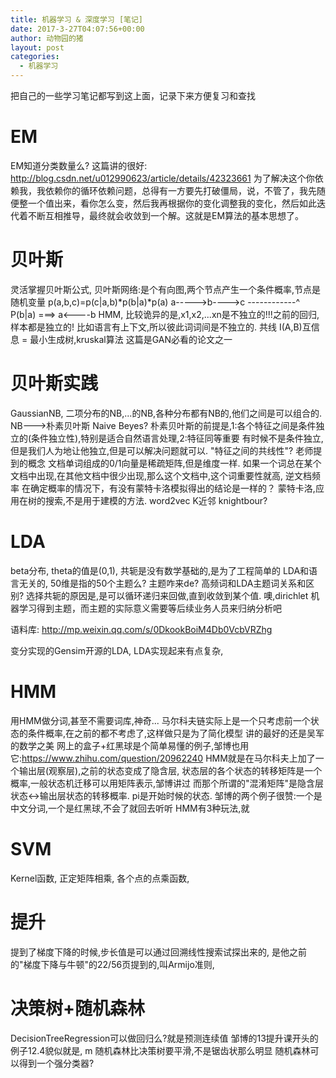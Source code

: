 ```yaml
---
title: 机器学习 & 深度学习 [笔记]
date: 2017-3-27T04:07:56+00:00
author: 动物园的猪
layout: post
categories:
  - 机器学习
---
```

把自己的一些学习笔记都写到这上面，记录下来方便复习和查找


EM
===
EM知道分类数量么?
这篇讲的很好:
http://blog.csdn.net/u012990623/article/details/42323661
为了解决这个你依赖我，我依赖你的循环依赖问题，总得有一方要先打破僵局，说，不管了，我先随便整一个值出来，看你怎么变，然后我再根据你的变化调整我的变化，然后如此迭代着不断互相推导，最终就会收敛到一个解。这就是EM算法的基本思想了。




贝叶斯
======
灵活掌握贝叶斯公式,
贝叶斯网络:是个有向图,两个节点产生一个条件概率,节点是随机变量
p(a,b,c)=p(c|a,b)*p(b|a)*p(a)
a----->b---->c
   \------------^
P(b|a)  ===>  a<----b
HMM,
比较诡异的是,x1,x2,...xn是不独立的!!!之前的回归,样本都是独立的!
比如语言有上下文,所以彼此词词间是不独立的.
共线
I(A,B)互信息 = 
最小生成树,kruskal算法
这篇是GAN必看的论文之一

贝叶斯实践
======
GaussianNB, 二项分布的NB,...的NB,各种分布都有NB的,他们之间是可以组合的.
NB--->朴素贝叶斯 Naive Beyes?
朴素贝叶斯的前提是,1:各个特征之间是条件独立的(条件独立性),特别是适合自然语言处理,2:特征同等重要
有时候不是条件独立,但是我们人为地让他独立,但是可以解决问题就可以.
"特征之间的共线性"? 老师提到的概念
文档单词组成的0/1向量是稀疏矩阵,但是维度一样.
如果一个词总在某个文档中出现,在其他文档中很少出现,那么这个文档中,这个词重要性就高,
逆文档频率
在确定概率的情况下，有没有蒙特卡洛模拟得出的结论是一样的？
蒙特卡洛,应用在树的搜索,不是用于建模的方法.
word2vec
K近邻 knightbour?

LDA
======
beta分布, theta的值是(0,1),
共轭是没有数学基础的,是为了工程简单的
LDA和语言无关的,
50维是指的50个主题么? 主题咋来de?
高频词和LDA主题词关系和区别?
选择共轭的原因是,是可以循环递归来回做,直到收敛到某个值.
噢,dirichlet
机器学习得到主题，而主题的实际意义需要等后续业务人员来归纳分析吧

语料库:
http://mp.weixin.qq.com/s/0DkookBoiM4Db0VcbVRZhg

变分实现的Gensim开源的LDA,
LDA实现起来有点复杂,

HMM
======
用HMM做分词,甚至不需要词库,神奇...
马尔科夫链实际上是一个只考虑前一个状态的条件概率,在之前的都不考虑了,这样做只是为了简化模型
讲的最好的还是吴军的数学之美
网上的盒子+红黑球是个简单易懂的例子,邹博也用它:https://www.zhihu.com/question/20962240
HMM就是在马尔科夫上加了一个输出层(观察层),之前的状态变成了隐含层,
状态层的各个状态的转移矩阵是一个概率,一般状态机迁移可以用矩阵表示,邹博讲过
而那个所谓的"混淆矩阵"是隐含层状态<->输出层状态的转移概率.
pi是开始时候的状态.
邹博的两个例子很赞:一个是中文分词,一个是红黑球,不会了就回去听听
HMM有3种玩法,就


SVM
====
Kernel函数, 正定矩阵相乘,
各个点的点乘函数,



提升
====
提到了梯度下降的时候,步长值是可以通过回溯线性搜索试探出来的,
是他之前的"梯度下降与牛顿"的22/56页提到的,叫Armijo准则,

 


决策树+随机森林
=============
DecisionTreeRegression可以做回归么?就是预测连续值
邹博的13提升课开头的例子12.4貌似就是,
m
随机森林比决策树要平滑,不是锯齿状那么明显
随机森林可以得到一个强分类器?





